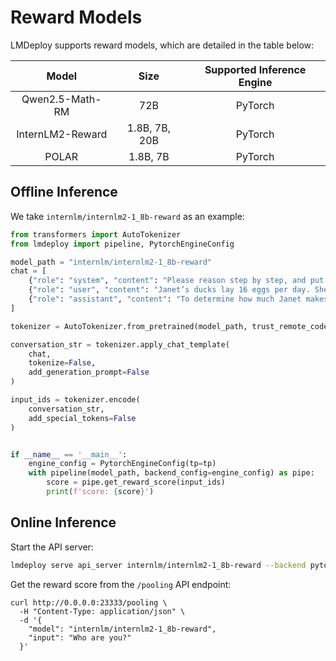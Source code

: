 # Reward Models

LMDeploy supports  reward models, which are detailed in the table below:

|      Model       |     Size      | Supported Inference Engine |
| :--------------: | :-----------: | :------------------------: |
| Qwen2.5-Math-RM  |      72B      |          PyTorch           |
| InternLM2-Reward | 1.8B, 7B, 20B |          PyTorch           |
|      POLAR       |   1.8B, 7B    |          PyTorch           |

## Offline Inference

We take `internlm/internlm2-1_8b-reward` as an example:

```python
from transformers import AutoTokenizer
from lmdeploy import pipeline, PytorchEngineConfig

model_path = "internlm/internlm2-1_8b-reward"
chat = [
    {"role": "system", "content": "Please reason step by step, and put your final answer within \\boxed{}."},
    {"role": "user", "content": "Janet’s ducks lay 16 eggs per day. She eats three for breakfast every morning and bakes muffins for her friends every day with four. She sells the remainder at the farmers' market daily for $2 per fresh duck egg. How much in dollars does she make every day at the farmers' market?"},
    {"role": "assistant", "content": "To determine how much Janet makes from selling the duck eggs at the farmers' market, we need to follow these steps:\n\n1. Calculate the total number of eggs laid by the ducks each day.\n2. Determine how many eggs Janet eats and bakes for herself each day.\n3. Find out how many eggs are left to be sold.\n4. Calculate the revenue from selling the remaining eggs at $2 per egg.\n\nLet's start with the first step:\n\n1. Janet's ducks lay 16 eggs per day.\n\nNext, we calculate how many eggs Janet eats and bakes for herself each day:\n\n2. Janet eats 3 eggs for breakfast every morning.\n3. Janet bakes 4 eggs for her friends every day.\n\nSo, the total number of eggs Janet eats and bakes for herself each day is:\n\\[ 3 + 4 = 7 \\text{ eggs} \\]\n\nNow, we find out how many eggs are left to be sold:\n\\[ 16 - 7 = 9 \\text{ eggs} \\]\n\nFinally, we calculate the revenue from selling the remaining eggs at $2 per egg:\n\\[ 9 \\times 2 = 18 \\text{ dollars} \\]\n\nTherefore, Janet makes 18 dollars every day at the farmers' market."}
]

tokenizer = AutoTokenizer.from_pretrained(model_path, trust_remote_code=True)

conversation_str = tokenizer.apply_chat_template(
    chat,
    tokenize=False,
    add_generation_prompt=False
)

input_ids = tokenizer.encode(
    conversation_str,
    add_special_tokens=False
)


if __name__ == '__main__':
    engine_config = PytorchEngineConfig(tp=tp)
    with pipeline(model_path, backend_config=engine_config) as pipe:
        score = pipe.get_reward_score(input_ids)
        print(f'score: {score}')
```

## Online Inference

Start the API server:

```bash
lmdeploy serve api_server internlm/internlm2-1_8b-reward --backend pytorch
```

Get the reward score from the `/pooling` API endpoint:

```
curl http://0.0.0.0:23333/pooling \
  -H "Content-Type: application/json" \
  -d '{
    "model": "internlm/internlm2-1_8b-reward",
    "input": "Who are you?"
  }'
```
